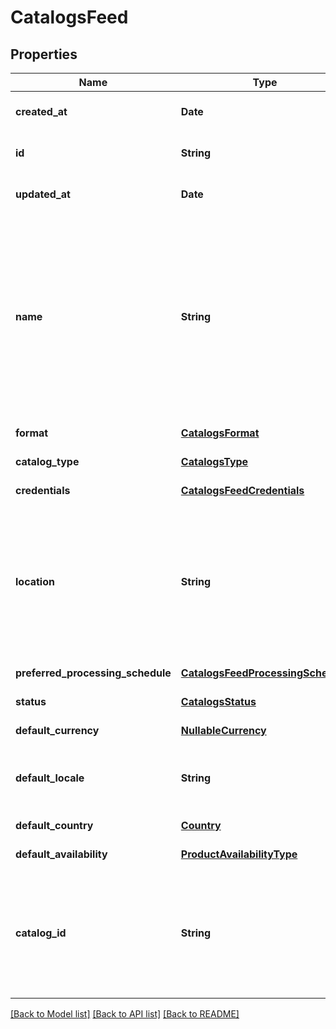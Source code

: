 # CatalogsFeed
## Properties

| Name | Type | Description | Notes |
|------------ | ------------- | ------------- | -------------|
| **created\_at** | **Date** |  | [optional] [default to null] |
| **id** | **String** |  | [optional] [default to null] |
| **updated\_at** | **Date** |  | [optional] [default to null] |
| **name** | **String** | A human-friendly name associated to a given feed. This value is currently nullable due to historical reasons. It is expected to become non-nullable in the future. | [default to null] |
| **format** | [**CatalogsFormat**](CatalogsFormat.md) |  | [default to null] |
| **catalog\_type** | [**CatalogsType**](CatalogsType.md) |  | [default to null] |
| **credentials** | [**CatalogsFeedCredentials**](CatalogsFeedCredentials.md) |  | [default to null] |
| **location** | **String** | The URL where a feed is available for download. This URL is what Pinterest will use to download a feed for processing. | [default to null] |
| **preferred\_processing\_schedule** | [**CatalogsFeedProcessingSchedule**](CatalogsFeedProcessingSchedule.md) |  | [default to null] |
| **status** | [**CatalogsStatus**](CatalogsStatus.md) |  | [default to null] |
| **default\_currency** | [**NullableCurrency**](NullableCurrency.md) |  | [default to null] |
| **default\_locale** | **String** | The locale used within a feed for product descriptions. | [default to null] |
| **default\_country** | [**Country**](Country.md) |  | [default to null] |
| **default\_availability** | [**ProductAvailabilityType**](ProductAvailabilityType.md) |  | [default to null] |
| **catalog\_id** | **String** | Catalog id pertaining to the feed. If not provided, feed will use a default catalog based on type. | [default to null] |

[[Back to Model list]](../README.md#documentation-for-models) [[Back to API list]](../README.md#documentation-for-api-endpoints) [[Back to README]](../README.md)

